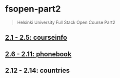 # fsopen-part2

> Helsinki University Full Stack Open Course Part2

## [2.1 - 2.5: courseinfo](https://github.com/deividpa/fullstackopen/tree/main/part2/course%20information)

## [2.6 - 2.11: phonebook](https://github.com/deividpa/fullstackopen/tree/main/part2/phonebook)

## 2.12 - 2.14: countries

